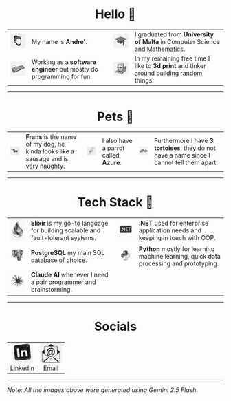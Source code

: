 <h1 align="center">Hello  👋</h1>


<table>
  <tr>
    <td align="left" valign="middle">
      <img src="./priv/images/me.jpg" alt="me" width="150">
    </td>
    <td align="left" valign="middle">
      My name is <b>Andre'</b>.
    </td>
    <td align="left" valign="middle">
      <img src="./priv/images/graduation-cap.png" alt="graduation-cap" width="150">
    </td>
    <td align="left" valign="middle">
      I graduated from <b>University of Malta</b> in Computer Science and Mathematics.
    </td>
  </tr>
  <tr>
    <td align="left" valign="middle">
      <img src="./priv/images/keyboard.png" alt="keyboard" width="150">
    </td>
    <td align="left" valign="middle">
      Working as a <b>software engineer</b> but mostly do programming for fun.
    </td>
    <td align="left" valign="middle">
      <img src="./priv/images/3d-printer.png" alt="3d-printer" width="150">
    </td>
    <td align="left" valign="middle">
      In my remaining free time I like to <b>3d print</b> and tinker around building random things.
    </td>
  </tr>
</table>

---

<h1 align="center">Pets  🐾</h1>

<table>
  <tr>
    <td align="left" valign="middle">
      <img src="./priv/images/frans.png" alt="frans" width="150">
    </td>
    <td align="left" valign="middle">
      <b>Frans</b> is the name of my dog, he kinda looks like a sausage and is very naughty.
    </td>
    <td align="left" valign="middle">
      <img src="./priv/images/parrot.png" alt="parrot" width="150">
    </td>
    <td align="left" valign="middle">
      I also have a parrot called <b>Azure</b>.
    </td>
    <td align="left" valign="middle">
      <img src="./priv/images/tortoises.png" alt="tortoises" width="150">
    </td>
    <td align="left" valign="middle">
      Furthermore I have <b>3 tortoises</b>, they do not have a name since I cannot tell them apart.
    </td>
  </tr>
</table>

---

<h1 align="center">Tech Stack 🧰</h1>

<table>
  <tr>
    <td align="left" valign="middle">
      <img src="./priv/images/tech-stack/elixir.jpg" alt="Elixir" width="150">
    </td>
    <td align="left" valign="middle">
      <b>Elixir</b> is my go-to language for building scalable and fault-tolerant systems.
    </td>
    <td align="left" valign="middle">
      <img src="./priv/images/tech-stack/.net.jpg" alt=".NET" width="150">
    </td>
    <td align="left" valign="middle">
      <b>.NET</b> used for enterprise application needs and keeping in touch with OOP.
    </td>
  </tr>
  <tr>
    <td align="left" valign="middle">
      <img src="./priv/images/tech-stack/postgres.jpg" alt="PostgreSQL" width="150">
    </td>
    <td align="left" valign="middle">
      <b>PostgreSQL</b> my main SQL database of choice.
    </td>
    <td align="left" valign="middle">
      <img src="./priv/images/tech-stack/python.jpg" alt="Python" width="150">
    </td>
    <td align="left" valign="middle">
      <b>Python</b> mostly for learning machine learning, quick data processing and prototyping.
    </td>
  </tr>
  <tr>
    <td align="left" valign="middle">
      <img src="./priv/images/tech-stack/claude.jpg" alt="Claude AI" width="150">
    </td>
    <td align="left" valign="middle">
      <b>Claude AI</b> whenever I need a pair programmer and brainstorming.
    </td>
  </tr>
</table>

---

<h1 align="center">Socials</h1>
<table align="center">
  <tr>
    <td align="center" valign="middle">
      <a href="https://www.linkedin.com/in/vellaandre"><img src="./priv/images/socials/linkedin.jpg" alt="linkedin" width="50"><br>LinkedIn</a>
    </td>
    <td align="center" valign="middle">
      <a href="mailto:andimongh@proton.me"><img src="./priv/images/socials/email.jpg" alt="email" width="50"><br>Email</a>
    </td>
  </tr>
</table>

---

*Note: All the images above were generated using Gemini 2.5 Flash.*
